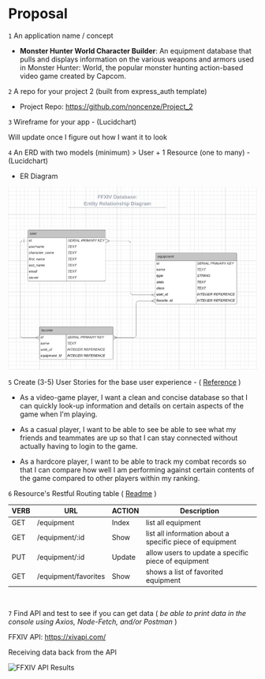 # Proposal

`1` An application name / concept

* <strong>Monster Hunter World Character Builder</strong>: An equipment database that pulls and displays information on the various weapons and armors used in Monster Hunter: World, the popular monster hunting action-based video game created by Capcom. 

`2` A repo for your project 2 (built from express_auth template)

* Project Repo: https://github.com/noncenze/Project_2

`3` Wireframe for your app - (Lucidchart)

Will update once I figure out how I want it to look

`4` An ERD with two models (minimum) > User + 1 Resource (one to many) - (Lucidchart)

* ER Diagram

![FFXIV ERD](./images/ffxiv_erd.png)


`5` Create (3-5) User Stories for the base user experience - ( [Reference](https://revelry.co/resources/development/user-stories-that-dont-suck/) )

* As a video-game player, I want a clean and concise database so that I can quickly look-up information and details on certain aspects of the game when I'm playing.

* As a casual player, I want to be able to see be able to see what my friends and teammates are up so that I can stay connected without actually having to login to the game. 

* As a hardcore player, I want to be able to track my combat records so that I can compare how well I am performing against certain contents of the game compared to other players within my ranking.


`6` Resource's Restful Routing table ( [Readme](https://romebell.gitbook.io/sei-412/node-express/00readme-1/01intro-to-express/00readme#restful-routing) )

VERB | URL | ACTION | Description
--- | --- | --- | ---
GET | /equipment | Index | list all equipment
GET | /equipment/:id | Show | list all information about a specific piece of equipment
PUT | /equipment/:id | Update | allow users to update a specific piece of equipment
GET | /equipment/favorites | Show | shows a list of favorited equipment
<br/>

`7` Find API and test to see if you can get data ( *be able to print data in the console using Axios, Node-Fetch, and/or Postman* )

FFXIV API: https://xivapi.com/

Receiving data back from the API

![FFXIV API Results](./images/ffxiv_request.png)